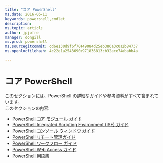 ```yaml
---
title: "コア PowerShell"
ms.date: 2016-05-11
keywords: powershell,cmdlet
description: 
ms.topic: article
author: jpjofre
manager: dongill
ms.prod: powershell
ms.sourcegitcommit: cd6e130d9f6f70449084d25eb386a3c0a2b84737
ms.openlocfilehash: 4c22e1a2543690a971836813cb32ace74ababb4a

---
```


#  コア PowerShell
このセクションには、PowerShell の詳細なガイドや参考資料がすべて含まれています。  
このセクションの内容:
-  [PowerShell コア モジュール ガイド](core-modules.md)
-  [PowerShell Integrated Scripting Environment (ISE) ガイド](ise-guide.md)
-  [PowerShell コンソール ウィンドウ ガイド](console-guide.md)
-  [PowerShell リモート管理ガイド](Running-Remote-Commands.md)
-  [PowerShell ワークフロー ガイド](workflows-guide.md)
-  [PowerShell Web Access ガイド](web-access.md)
-  [PowerShell 用語集](../Windows-PowerShell-Glossary.md)




<!--HONumber=Jun16_HO4-->


